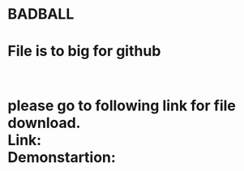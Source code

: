 # BADBALL
<h1>File is to big for github <h1/><br/>
please go to following link for file download.<br/>
Link: <br/>
Demonstartion: <br/>
